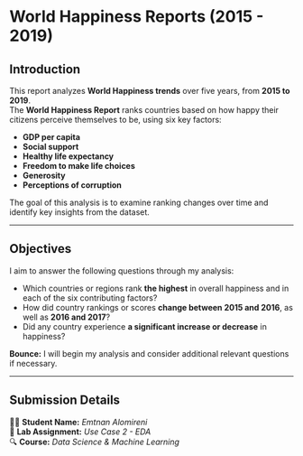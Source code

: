 # World Happiness Reports (2015 - 2019) 

## **Introduction**  
This report analyzes **World Happiness trends** over five years, from **2015 to 2019**.  
The **World Happiness Report** ranks countries based on how happy their citizens perceive themselves to be, using six key factors:

- **GDP per capita**  
- **Social support**  
- **Healthy life expectancy**  
- **Freedom to make life choices**  
- **Generosity**  
- **Perceptions of corruption**  

The goal of this analysis is to examine ranking changes over time and identify key insights from the dataset.

---

## **Objectives**  
I aim to answer the following questions through my analysis:

- Which countries or regions rank **the highest** in overall happiness and in each of the six contributing factors?  
- How did country rankings or scores **change between 2015 and 2016**, as well as **2016 and 2017**?  
- Did any country experience **a significant increase or decrease** in happiness?  

**Bounce:** I will begin my analysis and consider additional relevant questions if necessary.

---

## **Submission Details**  
👩‍💻 **Student Name:** *Emtnan Alomireni*  
📅 **Lab Assignment:** *Use Case 2 - EDA*  
🔍 **Course:** *Data Science & Machine Learning*  
